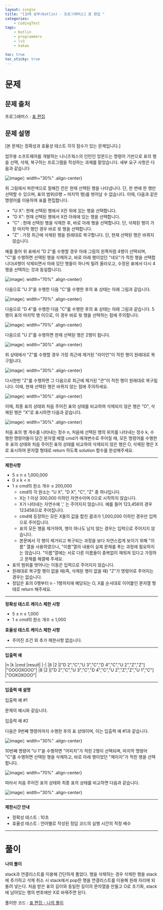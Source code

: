```yaml
---
layout: single
title: "[코테 공부(Kotlin) - 프로그래머스] 표 편집 "
categories: 
    - CodingTest
tags:
    - Kotlin
    - programmers
    - lv3
    - kakao

toc: true
toc_sticky: true
---
```


# 문제
## 문제 출처
프로그래머스 : [표 편집](https://programmers.co.kr/learn/courses/30/lessons/81303)

## 문제 설명

[본 문제는 정확성과 효율성 테스트 각각 점수가 있는 문제입니다.]

업무용 소프트웨어를 개발하는 니니즈웍스의 인턴인 앙몬드는 명령어 기반으로 표의 행을 선택, 삭제, 복구하는 프로그램을 작성하는 과제를 맡았습니다. 세부 요구 사항은 다음과 같습니다

![image](https://grepp-programmers.s3.ap-northeast-2.amazonaws.com/files/production/d8e89054-53ba-4222-a485-dc56893f45e4/table_1.png){: width="30%" .align-center}

위 그림에서 파란색으로 칠해진 칸은 현재 선택된 행을 나타냅니다. 단, 한 번에 한 행만 선택할 수 있으며, 표의 범위(0행 ~ 마지막 행)를 벗어날 수 없습니다. 이때, 다음과 같은 명령어를 이용하여 표를 편집합니다.

- "U X": 현재 선택된 행에서 X칸 위에 있는 행을 선택합니다.
- "D X": 현재 선택된 행에서 X칸 아래에 있는 행을 선택합니다.
- "C" : 현재 선택된 행을 삭제한 후, 바로 아래 행을 선택합니다. 단, 삭제된 행이 가장 마지막 행인 경우 바로 윗 행을 선택합니다.
- "Z" : 가장 최근에 삭제된 행을 원래대로 복구합니다. 단, 현재 선택된 행은 바뀌지 않습니다.

예를 들어 위 표에서 "D 2"를 수행할 경우 아래 그림의 왼쪽처럼 4행이 선택되며, "C"를 수행하면 선택된 행을 삭제하고, 바로 아래 행이었던 "네오"가 적힌 행을 선택합니다(4행이 삭제되면서 아래 있던 행들이 하나씩 밀려 올라오고, 수정된 표에서 다시 4행을 선택하는 것과 동일합니다).

![image](https://grepp-programmers.s3.ap-northeast-2.amazonaws.com/files/production/453bbb71-df69-4be2-a223-67361878202c/table_2.png){: width="70%" .align-center}

다음으로 "U 3"을 수행한 다음 "C"를 수행한 후의 표 상태는 아래 그림과 같습니다.

![image](https://grepp-programmers.s3.ap-northeast-2.amazonaws.com/files/production/61261fa2-701d-4db5-9aa2-a56dd85a3dbf/table_3.png){: width="70%" .align-center}

다음으로 "D 4"를 수행한 다음 "C"를 수행한 후의 표 상태는 아래 그림과 같습니다. 5행이 표의 마지막 행 이므로, 이 경우 바로 윗 행을 선택하는 점에 주의합니다.

![image](https://grepp-programmers.s3.ap-northeast-2.amazonaws.com/files/production/b1a63278-be97-4e3a-a653-5a6aa0f477ba/table_4.png){: width="70%" .align-center}

다음으로 "U 2"를 수행하면 현재 선택된 행은 2행이 됩니다.

![image](https://grepp-programmers.s3.ap-northeast-2.amazonaws.com/files/production/b1189eff-e4ee-4119-bb55-a1f06e388c29/table_5.png){: width="30%" .align-center}

위 상태에서 "Z"를 수행할 경우 가장 최근에 제거된 "라이언"이 적힌 행이 원래대로 복구됩니다.

![image](https://grepp-programmers.s3.ap-northeast-2.amazonaws.com/files/production/0a386d19-0391-46a7-8086-9f36db31940d/table_6.png){: width="30%" .align-center}

다시한번 "Z"를 수행하면 그 다음으로 최근에 제거된 "콘"이 적힌 행이 원래대로 복구됩니다. 이때, 현재 선택된 행은 바뀌지 않는 점에 주의하세요.

![image](https://grepp-programmers.s3.ap-northeast-2.amazonaws.com/files/production/8900360f-bf0b-449b-a508-98918a14ef1d/table_7.png){: width="30%" .align-center}

이때, 최종 표의 상태와 처음 주어진 표의 상태를 비교하여 삭제되지 않은 행은 "O", 삭제된 행은 "X"로 표시하면 다음과 같습니다.

![image](https://grepp-programmers.s3.ap-northeast-2.amazonaws.com/files/production/87a31aeb-50fb-4c0d-9f6b-8427632b582e/table_8.png){: width="30%" .align-center}

처음 표의 행 개수를 나타내는 정수 n, 처음에 선택된 행의 위치를 나타내는 정수 k, 수행한 명령어들이 담긴 문자열 배열 cmd가 매개변수로 주어질 때, 모든 명령어를 수행한 후 표의 상태와 처음 주어진 표의 상태를 비교하여 삭제되지 않은 행은 O, 삭제된 행은 X로 표시하여 문자열 형태로 return 하도록 solution 함수를 완성해주세요.

---

**제한사항**
- 5 ≤ n ≤ 1,000,000
- 0 ≤ k < n
- 1 ≤ cmd의 원소 개수 ≤ 200,000
    + cmd의 각 원소는 "U X", "D X", "C", "Z" 중 하나입니다.
    + X는 1 이상 300,000 이하인 자연수이며 0으로 시작하지 않습니다.
    + X가 나타내는 자연수에 ',' 는 주어지지 않습니다. 예를 들어 123,456의 경우 123456으로 주어집니다.
    + cmd에 등장하는 모든 X들의 값을 합친 결과가 1,000,000 이하인 경우만 입력으로 주어집니다.
    + 표의 모든 행을 제거하여, 행이 하나도 남지 않는 경우는 입력으로 주어지지 않습니다.
    + 본문에서 각 행이 제거되고 복구되는 과정을 보다 자연스럽게 보이기 위해 "이름" 열을 사용하였으나, "이름"열의 내용이 실제 문제를 푸는 과정에 필요하지는 않습니다. "이름"열에는 서로 다른 이름들이 중복없이 채워져 있다고 가정하고 문제를 해결해 주세요.
- 표의 범위를 벗어나는 이동은 입력으로 주어지지 않습니다.
- 원래대로 복구할 행이 없을 때(즉, 삭제된 행이 없을 때) "Z"가 명령어로 주어지는 경우는 없습니다.
- 정답은 표의 0행부터 n - 1행까지에 해당되는 O, X를 순서대로 이어붙인 문자열 형태로 return 해주세요.

---

**정확성 테스트 케이스 제한 사항**
- 5 ≤ n ≤ 1,000
- 1 ≤ cmd의 원소 개수 ≤ 1,000

**효율성 테스트 케이스 제한 사항**
- 주어진 조건 외 추가 제한사항 없습니다.

---

**입출력 예**

|n	|k	|cmd	|result|
|-|
|8	|2	|["D 2","C","U 3","C","D 4","C","U 2","Z","Z"]	|"OOOOXOOO"|
|8	|2	|["D 2","C","U 3","C","D 4","C","U 2","Z","Z","U 1","C"]	|"OOXOXOOO"|

---

**입출력 예 설명**

입출력 예 #1

문제의 예시와 같습니다.

입출력 예 #2

다음은 9번째 명령어까지 수행한 후의 표 상태이며, 이는 입출력 예 #1과 같습니다.

![image](https://grepp-programmers.s3.ap-northeast-2.amazonaws.com/files/production/8900360f-bf0b-449b-a508-98918a14ef1d/table_7.png){: width="30%" .align-center}


10번째 명령어 "U 1"을 수행하면 "어피치"가 적힌 2행이 선택되며, 마지막 명령어 "C"를 수행하면 선택된 행을 삭제하고, 바로 아래 행이었던 "제이지"가 적힌 행을 선택합니다.

![image](https://grepp-programmers.s3.ap-northeast-2.amazonaws.com/files/production/c9798574-4aa9-4029-901f-21f83fe43164/table_9.png){: width="70%" .align-center}


따라서 처음 주어진 표의 상태와 최종 표의 상태를 비교하면 다음과 같습니다.

![image](https://grepp-programmers.s3.ap-northeast-2.amazonaws.com/files/production/e7ba17b2-9461-4e92-8356-81cc90adb2ec/table_10.png){: width="30%" .align-center}

---

**제한시간 안내**
- 정확성 테스트 : 10초
- 효율성 테스트 : 언어별로 작성된 정답 코드의 실행 시간의 적정 배수

---

# 풀이

**나의 풀이**

stack과 연결리스트를 이용해 간단하게 풀었다. 행을 삭제하는 경우 삭제한 행을 stack에 추가하고 삭제 취소 시 stack에서 pop한 행을 연결리스트를 이용해 원래 자리에 되돌려 넣는다. 처음 받은 표의 길이와 동일한 길이의 문자열을 만들고 O로 초기화, stack에 남아있는 행의 번호에만 X로 바꿔주면 된다.

풀이한 코드 : [표 편집 - 나의 풀이](https://github.com/Skipancho/CodingTest_study/blob/master/src/main/kotlin/lv3/edit_graph/Edit_graph.kt)

